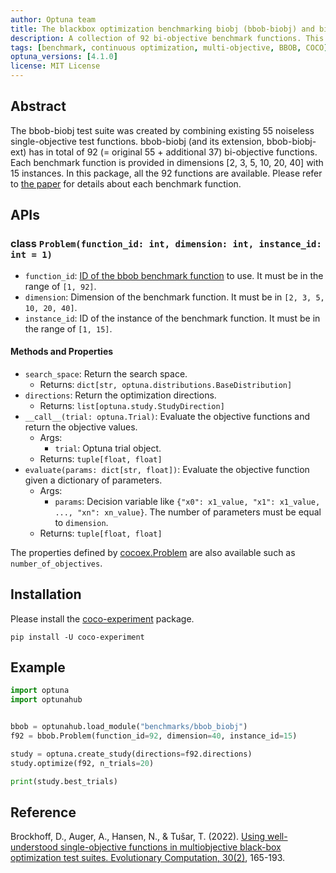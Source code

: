 ```yaml
---
author: Optuna team
title: The blackbox optimization benchmarking biobj (bbob-biobj) and biobj-ext (bbob-biobj-ext) test suites
description: A collection of 92 bi-objective benchmark functions. This package is a wrapper of the COCO (COmparing Continuous Optimizers) experiments library.
tags: [benchmark, continuous optimization, multi-objective, BBOB, COCO]
optuna_versions: [4.1.0]
license: MIT License
---
```


## Abstract

The bbob-biobj test suite was created by combining existing 55 noiseless single-objective test functions.
bbob-biobj (and its extension, bbob-biobj-ext) has in total of 92 (= original 55 + additional 37) bi-objective functions.
Each benchmark function is provided in dimensions \[2, 3, 5, 10, 20, 40\] with 15 instances.
In this package, all the 92 functions are available.
Please refer to [the paper](https://direct.mit.edu/evco/article/30/2/165/107813/Using-Well-Understood-Single-Objective-Functions) for details about each benchmark function.

## APIs

### class `Problem(function_id: int, dimension: int, instance_id: int = 1)`

- `function_id`: [ID of the bbob benchmark function](https://coco-platform.org/testsuites/bbob-biobj/overview.html) to use. It must be in the range of `[1, 92]`.
- `dimension`: Dimension of the benchmark function. It must be in `[2, 3, 5, 10, 20, 40]`.
- `instance_id`: ID of the instance of the benchmark function. It must be in the range of `[1, 15]`.

#### Methods and Properties

- `search_space`: Return the search space.
  - Returns: `dict[str, optuna.distributions.BaseDistribution]`
- `directions`: Return the optimization directions.
  - Returns: `list[optuna.study.StudyDirection]`
- `__call__(trial: optuna.Trial)`: Evaluate the objective functions and return the objective values.
  - Args:
    - `trial`: Optuna trial object.
  - Returns: `tuple[float, float]`
- `evaluate(params: dict[str, float])`: Evaluate the objective function given a dictionary of parameters.
  - Args:
    - `params`: Decision variable like `{"x0": x1_value, "x1": x1_value, ..., "xn": xn_value}`. The number of parameters must be equal to `dimension`.
  - Returns: `tuple[float, float]`

The properties defined by [cocoex.Problem](https://numbbo.github.io/coco-doc/apidocs/cocoex/cocoex.Problem.html) are also available such as `number_of_objectives`.

## Installation

Please install the [coco-experiment](https://github.com/numbbo/coco-experiment/tree/main/build/python) package.

```shell
pip install -U coco-experiment
```

## Example

```python
import optuna
import optunahub


bbob = optunahub.load_module("benchmarks/bbob_biobj")
f92 = bbob.Problem(function_id=92, dimension=40, instance_id=15)

study = optuna.create_study(directions=f92.directions)
study.optimize(f92, n_trials=20)

print(study.best_trials)
```

## Reference

Brockhoff, D., Auger, A., Hansen, N., & Tušar, T. (2022). [Using well-understood single-objective functions in multiobjective black-box optimization test suites. Evolutionary Computation, 30(2)](https://direct.mit.edu/evco/article/30/2/165/107813/Using-Well-Understood-Single-Objective-Functions), 165-193.
